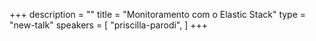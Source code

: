 +++
description = ""
title = "Monitoramento com o Elastic Stack"
type = "new-talk"
speakers = [
        "priscilla-parodi",
]
+++